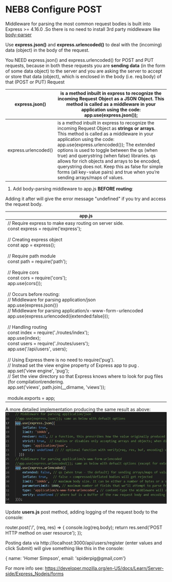 # NEB8 Configure POST

Middleware for parsing the most common request bodies is built into Express >= 4.16.0 .So there is no need to install 3rd party middleware like [body-parser](https://www.npmjs.com/package/body-parser)

 Use **express.json()** and **express.urlencoded()** to deal with the (incoming) data (object) in the body of the request.

 You NEED express.json() and express.urlencoded() for POST and PUT requests, because in both these requests you are **sending data** (in the form of some data object) to the server and you are asking the server to accept or store that data (object), which is enclosed in the body (i.e. req.body) of that (POST or PUT) Request

| express.json()       | is a method inbuilt  in express to recognize the incoming Request Object as a **JSON Object**.   This method is  called as a middleware in your application using the code: app.use(express.json()); |
| -------------------- | ------------------------------------------------------------ |
| express.urlencoded() | is a method  inbuilt in express to recognize the incoming Request Object as **strings or arrays**. This method  is called as a middleware in your application using the code: app.use(express.urlencoded());   The extended options is used to toggle between the qs (when true)  and querystring (when false) libraries.   qs allows  for rich objects and arrays to be encoded, querystring does not.  Keep this as false for simple forms (all key-value pairs)  and true when you’re sending arrays/maps of values. |

1. Add body-parsing middleware to     app.js **BEFORE routing**:

Adding it after will give the error message "undefined" if you try and access the request body.

| app.js                                                       |
| ------------------------------------------------------------ |
| // Require express to make easy   routing on server side.<br /> const express = require('express');<br /><br />// Creating express object<br />const app = express();<br /><br />// Require path module<br />const path = require('path');<br /><br />// Require cors<br />const cors = require('cors');<br />app.use(cors());<br /><br />// Occurs before routing:<br />// Middleware for parsing application/json<br />app.use(express.json())<br />// Middleware for parsing application/x-www-form-urlencoded<br />app.use(express.urlencoded({extended:false}));<br /><br />// Handling routing<br />const index = require('./routes/index');<br />app.use(index);<br />const users = require('./routes/users');<br />app.use('/api/users', users);<br /><br />// Using Express there is no need to require('pug').<br />// Instead set the view engine property of Express app to pug .<br />app.set('view engine', 'pug');<br />// Set the view directory so that Express knows where to look for pug files (for compilation\rendering.<br />app.set('views', path.join(__dirname, 'views'));<br /><br /> module.exports = app; |

 A more detailed implementation producing the same result as above:![neb8.1](.\images\neb\neb8.1.JPG)

Update **users.js** post method, adding logging of the request body to the console:

router.post('/', (req, res) => {
	console.log(req.body); 
	return res.send('POST HTTP method on user resource');
});

Posting data via http://localhost:3000/api/users/register (enter values and click Submit) will give something like this in the console:

{ name: 'Homer Simpson', email: 'spiderpig@gmail,com'}

 For more info see: https://developer.mozilla.org/en-US/docs/Learn/Server-side/Express_Nodejs/forms